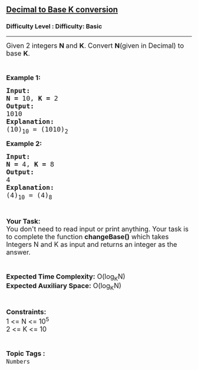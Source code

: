 <h2><a href="https://www.geeksforgeeks.org/problems/the-number-system4241/1?page=10&difficulty=Basic&status=unsolved,attempted&sortBy=accuracy">Decimal to Base K conversion</a></h2><h3>Difficulty Level : Difficulty: Basic</h3><hr><div class="problems_problem_content__Xm_eO"><p><span style="font-size:18px">Given 2 integers <strong>N </strong>and <strong>K</strong>. Convert <strong>N</strong>(given in Decimal) to base <strong>K</strong>.</span></p>

<p>&nbsp;</p>

<p><span style="font-size:18px"><strong>Example 1:</strong></span></p>

<pre><span style="font-size:18px"><strong>Input:</strong></span>
<span style="font-size:18px"><strong>N = </strong>10, <strong>K = </strong>2</span>
<span style="font-size:18px"><strong>Output:</strong></span>
<span style="font-size:18px">1010</span>
<span style="font-size:18px"><strong>Explanation:</strong></span>
<span style="font-size:18px">(10)<sub>10</sub> = (1010)<sub>2</sub></span>
</pre>

<p><span style="font-size:18px"><strong>Example 2:</strong></span></p>

<pre><span style="font-size:18px"><strong>Input:</strong></span>
<span style="font-size:18px"><strong>N = </strong>4, <strong>K = </strong>8</span>
<span style="font-size:18px"><strong>Output:</strong></span>
<span style="font-size:18px">4</span>
<span style="font-size:18px"><strong>Explanation:</strong></span>
<span style="font-size:18px">(4)<sub>10</sub> = (4)<sub>8</sub></span></pre>

<p>&nbsp;</p>

<p><span style="font-size:18px"><strong>Your Task:</strong><br>
You don't need to read input or print anything. Your task is to complete the function <strong>changeBase()</strong> which takes Integers N and K as input and returns an integer as&nbsp;the answer.</span></p>

<p>&nbsp;</p>

<p><span style="font-size:18px"><strong>Expected Time Complexity:</strong> O(log<sub>K</sub>N)<br>
<strong>Expected Auxiliary Space:</strong> O(log<sub>K</sub>N)</span></p>

<p>&nbsp;</p>

<p><span style="font-size:18px"><strong>Constraints:</strong></span><br>
<span style="font-size:18px">1 &lt;= N &lt;= 10<sup>5</sup><br>
2 &lt;= K &lt;= 10</span></p>
</div><br><p><span style=font-size:18px><strong>Topic Tags : </strong><br><code>Numbers</code>&nbsp;